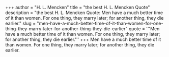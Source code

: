 +++
author = "H. L. Mencken"
title = "the best H. L. Mencken Quote"
description = "the best H. L. Mencken Quote: Men have a much better time of it than women. For one thing, they marry later; for another thing, they die earlier."
slug = "men-have-a-much-better-time-of-it-than-women-for-one-thing-they-marry-later-for-another-thing-they-die-earlier"
quote = '''Men have a much better time of it than women. For one thing, they marry later; for another thing, they die earlier.'''
+++
Men have a much better time of it than women. For one thing, they marry later; for another thing, they die earlier.
